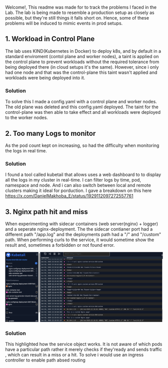 Welcome!, This readme was made for to track the problems I faced in the Lab. The lab is being made to resemble a production setup as closely as possible, but they're still things it falls short on. Hence, some of these problems will be induced to mimic events in prod setups.

## 1. Workload in Control Plane
The lab uses KIND(Kubernetes in Docker) to deploy k8s, and by default in a standard enviroment (contol plane and worker nodes), a taint is applied on the control plane to prevent workloads without the required tolerance from being deployed there (in cloud setups it's the same). However, since i only had one node and that was the control-plane this taint wasn't applied and workloads were being deployed into it.

### Solution
To solve this I made a config.yaml with a control plane and worker nodes. The old plane was deleted and this config.yaml deployed. The taint for the control-plane was then able to take effect and all workloads were deployed to the worker nodes.

## 2. Too many Logs to monitor
As the pod count kept on increasing, so had the difficulty when monitoring the logs in real time.

### Solution 
I found a tool called kubetail that allows uses a web dashboard to to display all the logs in my cluster in real-time. I can filter logs by time, pod, namespace and node. And i can also switch between local and remote clusters making it ideal for porduction. I gave a breakdown on this here https://x.com/DanielMakhoba_E/status/1929112097272557761

## 3. Nginx path hit and miss
When experimenting with sidecar containers (web server(nginx) + logger) and a seperate nginx-deployment. The the sidecar contianer port had a different path "/app.log" and the deployments path had a "/" and "/custom" path. When performing curls to the service, it would sometime show the result and, sometimes a forbidden or not found error.

![alt text](resources/problem-3-image.png)

### Solution
This highlighted how the service object works. It is not aware of which pods have a particular path rather it merely checks if they'ready and sends traffic , which can result in a miss or a hit. To solve i would use an ingress controller to enable path absed routing
